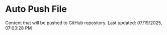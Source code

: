 # Auto Push File

Content that will be pushed to GitHub repository.
Last updated: 07/19/2025, 07:03:28 PM